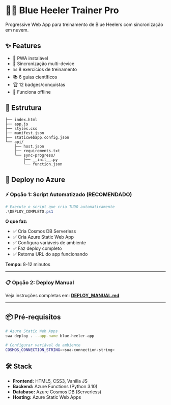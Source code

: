 # 🐕‍🦺 Blue Heeler Trainer Pro

Progressive Web App para treinamento de Blue Heelers com sincronização em nuvem.

## ✨ Features

- 📱 PWA instalável
- 🔄 Sincronização multi-device
- 📊 8 exercícios de treinamento
- 📚 6 guias científicos
- 🏆 12 badges/conquistas
- 💾 Funciona offline

## 📁 Estrutura

```
├── index.html
├── app.js
├── styles.css
├── manifest.json
├── staticwebapp.config.json
└── api/
    ├── host.json
    ├── requirements.txt
    └── sync-progress/
        ├── __init__.py
        └── function.json
```

## 🚀 Deploy no Azure

### ⚡ Opção 1: Script Automatizado (RECOMENDADO)

```powershell
# Execute o script que cria TUDO automaticamente
.\DEPLOY_COMPLETO.ps1
```

**O que faz:**

- ✅ Cria Cosmos DB Serverless
- ✅ Cria Azure Static Web App
- ✅ Configura variáveis de ambiente
- ✅ Faz deploy completo
- ✅ Retorna URL do app funcionando

**Tempo:** 8-12 minutos

---

### 📋 Opção 2: Deploy Manual

Veja instruções completas em: **[DEPLOY_MANUAL.md](DEPLOY_MANUAL.md)**

---

## 📦 Pré-requisitos

```bash
# Azure Static Web Apps
swa deploy . --app-name blue-heeler-app

# Configurar variável de ambiente
COSMOS_CONNECTION_STRING=<sua-connection-string>
```

## 🛠️ Stack

- **Frontend:** HTML5, CSS3, Vanilla JS
- **Backend:** Azure Functions (Python 3.10)
- **Database:** Azure Cosmos DB (Serverless)
- **Hosting:** Azure Static Web Apps
